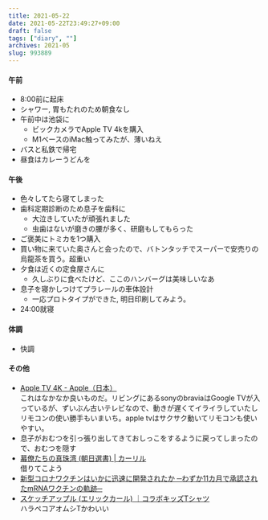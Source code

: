 ```yaml
---
title: 2021-05-22
date: 2021-05-22T23:49:27+09:00
draft: false
tags: ["diary", ""]
archives: 2021-05
slug: 993889
---
```

#### 午前
- 8:00前に起床
- シャワー, 胃もたれのため朝食なし
- 午前中は池袋に
  - ビックカメラでApple TV 4kを購入
  - M1ベースのiMac触ってみたが、薄いねえ
- バスと私鉄で帰宅
- 昼食はカレーうどんを
#### 午後
- 色々してたら寝てしまった
- 歯科定期診断のため息子を歯科に
  - 大泣きしていたが頑張れました
  - 虫歯はないが磨きの腰が多く、研磨もしてもらった
- ご褒美にトミカを1つ購入
- 買い物に来ていた奥さんと会ったので、バトンタッチでスーパーで安売りの烏龍茶を買う。超重い
- 夕食は近くの定食屋さんに
  - 久しぶりに食べたけど、ここのハンバーグは美味しいなあ
- 息子を寝かしつけてプラレールの車体設計
  - 一応プロトタイプができた, 明日印刷してみよう。
- 24:00就寝
#### 体調
- 快調
#### その他
- [Apple TV 4K - Apple（日本）](https://www.apple.com/jp/apple-tv-4k/)  
これはなかなか良いものだ。リビングにあるsonyのbraviaはGoogle TVが入っているが、ずいぶん古いテレビなので、動きが遅くてイライラしていたしリモコンの使い勝手もいまいち。apple tvはサクサク動いてリモコンも使いやすい。
- 息子がおむつを引っ張り出してきておしっこをするように戻ってしまったので、おむつを隠す
- [幕僚たちの真珠湾 (朝日選書) | カーリル](https://calil.jp/book/402259537X)  
借りてこよう
- [新型コロナワクチンはいかに迅速に開発されたか ─わずか11カ月で承認されたmRNAワクチンの軌跡─](https://www.amazon.co.jp/dp/B091YLXM3L/)
- [スケッチアップル (エリックカール) ｜コラボキッズTシャツ](https://www.graniph.com/shop/g/g04600082010032/)  
ハラペコアオムシTかわいい